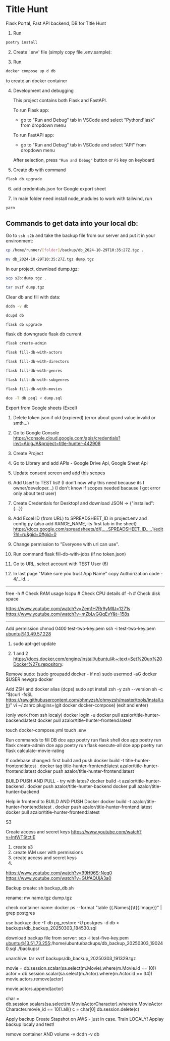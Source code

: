 # Title Hunt

Flask Portal, Fast API backend, DB for Title Hunt

1. Run

```bash
poetry install
```

2. Create '.env' file (simply copy file .env.sample):

3. Run

```bash
docker compose up d db
```

to create an docker container

4. Development and debugging

   This project contains both Flask and FastAPI.

   To run Flask app:

   - go to "Run and Debug" tab in VSCode and select "Python:Flask" from dropdown menu

   To run FastAPI app:

   - go to "Run and Debug" tab in VSCode and select "API" from dropdown menu

   After selection, press `"Run and Debug"` button or `F5` key on keyboard

5. Create db with command

```bash
flask db upgrade
```

6. add credentials.json for Google export sheet

7. In main folder need install node_modules to work with tailwind, run

```bash
yarn
```

## Commands to get data into your local db:

Go to `ssh s2b` and take the backup file from our server and put it in your environment:

```bash
cp /home/runner/[folder]/backup/db_2024-10-29T10:35:27Z.tgz .
```

```bash
mv db_2024-10-29T10:35:27Z.tgz dump.tgz
```

In our project, download dump.tgz:

```bash
scp s2b:dump.tgz .
```

```bash
tar xvzf dump.tgz
```

Clear db and fill with data:

```bash
dcdn -v db
```

```bash
dcupd db
```

```bash
flask db upgrade
```

flask db downgrade
flask db current

```bash
flask create-admin
```

```bash
flask fill-db-with-actors
```

```bash
flask fill-db-with-directors
```

```bash
flask fill-db-with-genres
```

```bash
flask fill-db-with-subgenres
```

```bash
flask fill-db-with-movies
```

```bash
dce -T db psql < dump.sql
```

Export from Google sheets (Excel)

1. Delete token.json if old (expiered) (error about grand value invalid or smth...)
2. Go to Google Console
   https://console.cloud.google.com/apis/credentials?invt=AbigJA&project=title-hunter-442908
3. Create Project
4. Go to Library and add APIs - Google Drive Api, Google Sheet Api
5. Update consent screen and add this scopes
6. Add User! to TEST list! (I don't now why this need because its I owner/developer...)
   (I don't know if scopes needed bacause I got error only about test user)
7. Create Credentials for Desktop! and download JSON -> {"installed": {...}}

8. Add Excel ID (from URL) to SPREADSHEET_ID in project.env and config.py (also add RANGE_NAME, its first tab in the sheet)
   https://docs.google.com/spreadsheets/d/[.....SPREADSHEET_ID.....]/edit?hl=ru&gid=0#gid=0
9. Change permission to "Everyone with url can use".

10. Run command flask fill-db-with-jobs
    (if no token.json)
11. Go to URL, select account with TEST User (6)
12. In last page "Make sure you trust App Name" copy Authorization code - 4/...id...

---

free -h # Check RAM usage
lscpu # Check CPU details
df -h # Check disk space

https://www.youtube.com/watch?v=Zem1H7Rr9yM&t=1271s
https://www.youtube.com/watch?v=mZbLvGQqEvY&t=158s

---

Add permission
chmod 0400 test-two-key.pem
ssh -i test-two-key.pem ubuntu@13.49.57.228

1. sudo apt-get update

2. 1 and 2
   https://docs.docker.com/engine/install/ubuntu/#:~:text=Set%20up%20Docker%27s,repository.

Remove sudo:
(sudo groupadd docker - if no)
sudo usermod -aG docker $USER
newgrp docker

Add ZSH and docker alias (dcps)
sudo apt install zsh -y
zsh --version
sh -c "$(curl -fsSL https://raw.githubusercontent.com/ohmyzsh/ohmyzsh/master/tools/install.sh)"
vi ~/.zshrc
plugins=(git docker docker-compose)
(exit and enter)

(only work from ssh localy)
docker login -u
docker pull azalor/title-hunter-backend:latest
docker pull azalor/title-hunter-frontend:latest

touch docker-compose.yml
touch .env

Run commands to fill DB
dce app poetry run flask shell
dce app poetry run flask create-admin
dce app poetry run flask execute-all
dce app poetry run flask calculate-movie-rating

If codebase changed:
first build and push
docker build -t title-hunter-frontend:latest .
docker tag title-hunter-frontend:latest azalor/title-hunter-frontend:latest
docker push azalor/title-hunter-frontend:latest

BUILD PUSH AND PULL - try with lates?
docker build -t azalor/title-hunter-backend .
docker push azalor/title-hunter-backend
docker pull azalor/title-hunter-backend

Help in frontend to BUILD AND PUSH Docker
docker build -t azalor/title-hunter-frontend:latest .
docker push azalor/title-hunter-frontend:latest
docker pull azalor/title-hunter-frontend:latest

S3

Create access and secret keys
https://www.youtube.com/watch?v=lntWTStctIE

1. create s3
2. create IAM user with permissions
3. create access and secret keys
4.

https://www.youtube.com/watch?v=99H96S-Neq0
https://www.youtube.com/watch?v=GUfAQUjA3a0

Backup
create:
sh backup_db.sh

rename:
mv name.tgz dump.tgz

check container name:
docker ps --format "table {{.Names}}\t{{.Image}}" | grep postgres

use backup:
dce -T db pg_restore -U postgres -d db < backups/db_backup_20250303_184530.sql

download backup file from server:
scp -i test-five-key.pem ubuntu@13.51.73.255:/home/ubuntu/backups/db_backup_20250303_190240.sql ./backups/

unarchive:
tar xvzf backups/db_backup_20250303_191329.tgz

movie = db.session.scalar(sa.select(m.Movie).where(m.Movie.id == 10))
actor = db.session.scalar(sa.select(m.Actor).where(m.Actor.id == 34))
movie.actors.remove(actor)

movie.actors.append(actor)

char = db.session.scalars(sa.select(m.MovieActorCharacter).where(m.MovieActorCharacter.movie_id == 10)).all()
c = char[0]
db.session.delete(c)

Apply backup
Create Stapshot on AWS - just in case.
Train LOCALY! Applay backup localy and test!

remove container AND volume -v
dcdn -v db
